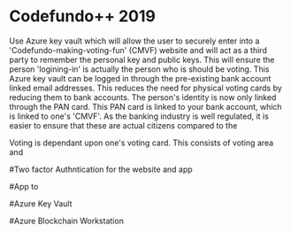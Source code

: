 # Codefundo++ 2019
Use Azure key vault which will allow the user to securely enter into a 'Codefundo-making-voting-fun' (CMVF) website and will act as a third party to remember the personal key and public keys. This will ensure the person 'logining-in' is actually the person who is should be voting. 
This Azure key vault can be logged in through the pre-existing bank account linked email addresses. This reduces the need for physical voting cards by reducing them to bank accounts. 
The person's identity is now only linked through the PAN card. This PAN card is linked to your bank account, which is linked to one's 'CMVF'. 
As the banking industry is well regulated, it is easier to ensure that these are actual citizens compared to the 


Voting is dependant upon one's voting card. This consists of voting area and 

#Two factor Authntication for the website and app

#App to 

#Azure Key Vault

#Azure Blockchain Workstation

